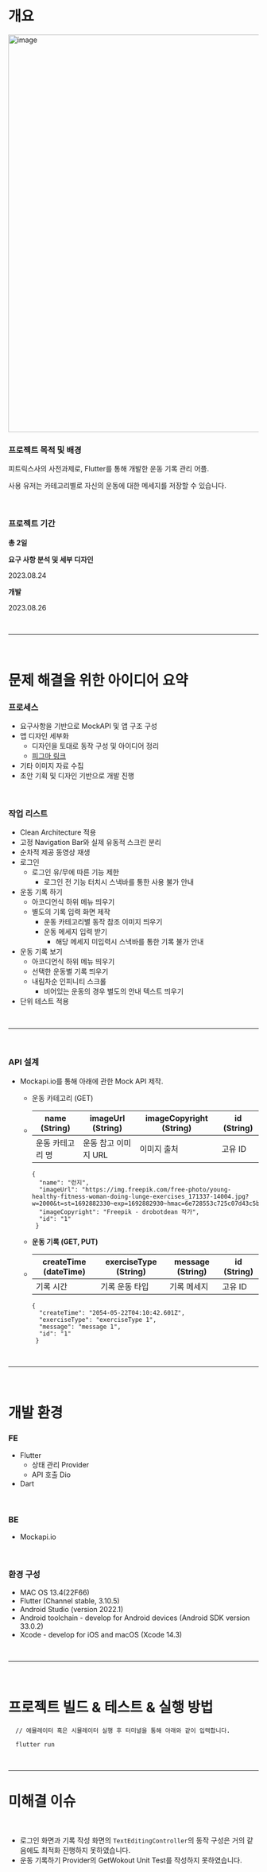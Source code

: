 # 개요

<img width="800" alt="image" src="https://github.com/LIMMIHEE/fittrix/assets/48482259/8699b33c-e4c4-4fc3-ad62-d4ebf2731da6">


### 프로젝트 목적 및 배경

피트릭스사의 사전과제로, Flutter를 통해 개발한 운동 기록 관리 어플.

사용 유저는 카테고리별로 자신의 운동에 대한 메세지를 저장할 수 있습니다.

<br/>

### **프로젝트 기간**

**총 2일**

**요구 사항 분석 및 세부 디자인** 

2023.08.24

**개발** 

2023.08.26

<br/>


---

<br/>

# 문제 해결을 위한 아이디어 요약

### 프로세스

- 요구사항을 기반으로 MockAPI 및 앱 구조 구성
- 앱 디자인 세부화
    - 디자인을 토대로 동작 구성 및 아이디어 정리
    - [피그마 링크](https://www.figma.com/file/szIbxk0bh0gNqVvWoleU60/fittrix?type=design&node-id=0%3A1&mode=design&t=iTk2IlRCHhUD0tu2-1)
- 기타 이미지 자료 수집
- 초안 기획 및 디자인 기반으로 개발 진행


<br/>

### 작업 리스트

- Clean Architecture 적용
- 고정 Navigation Bar와 실제 유동적 스크린 분리
- 순차적 제공 동영상 재생
- 로그인
    - 로그인 유/무에 따른 기능 제한
        - 로그인 전 기능 터치시 스낵바를 통한 사용 불가 안내
- 운동 기록 하기
    - 아코디언식 하위 메뉴 띄우기
    - 별도의 기록 입력 화면 제작
        - 운동 카테고리별 동작 참조 이미지 띄우기
        - 운동 메세지 입력 받기
            - 해당 메세지 미입력시 스낵바를 통한 기록 불가 안내
- 운동 기록 보기
    - 아코디언식 하위 메뉴 띄우기
    - 선택한 운동별 기록 띄우기
    - 내림차순 인피니티 스크롤
        - 비어있는 운동의 경우 별도의 안내 텍스트 띄우기
- 단위 테스트 적용

  

<br/>


---

<br/>

### API 설계

- Mockapi.io를 통해 아래에 관한 Mock API 제작.
    - 운동 카테고리 (GET)
 
    -  | name (String) | imageUrl (String) | imageCopyright (String) | id (String) |
        | --- | --- | --- | --- |
        | 운동 카테고리 명 | 운동 참고 이미지 URL | 이미지 출처 | 고유 ID |
        

        
        ```
        {
          "name": "런지",
          "imageUrl": "https://img.freepik.com/free-photo/young-healthy-fitness-woman-doing-lunge-exercises_171337-14004.jpg?w=2000&t=st=1692882330~exp=1692882930~hmac=6e728553c725c07d43c5bde0771601a9a981f26813fd56171676bbd5d8d9d1ac",
          "imageCopyright": "Freepik - drobotdean 작가",
          "id": "1"
         }
        ```
        
    
    - **운동 기록  (GET, PUT)**
    -   | createTime (dateTime) | exerciseType (String) | message (String) | id (String) |
        | --- | --- | --- | --- |
        | 기록 시간 | 기록 운동 타입 | 기록 메세지 | 고유 ID |
    
    
        
        ```
        {
          "createTime": "2054-05-22T04:10:42.601Z",
          "exerciseType": "exerciseType 1",
          "message": "message 1",
          "id": "1"
         }
        ```
        
<br/>

---

<br/>

# 개발 환경

### FE

- Flutter
    - 상태 관리 Provider
    - API 호출  Dio
- Dart

<br/>

### BE

- Mockapi.io

<br/>

### 환경 구성

- MAC OS 13.4(22F66)
- Flutter (Channel stable, 3.10.5)
- Android Studio (version 2022.1)
- Android toolchain - develop for Android devices (Android SDK version 33.0.2)
- Xcode - develop for iOS and macOS (Xcode 14.3)

<br/>

---

<br/>

# 프로젝트 빌드 & 테스트 & 실행 방법

```
  // 에뮬레이터 혹은 시뮬레이터 실행 후 터미널을 통해 아래와 같이 입력합니다.

  flutter run
```

<br/>

---

# 미해결 이슈

<br/>


- 로그인 화면과 기록 작성 화면의 `TextEditingController`의 동작 구성은 거의 같음에도 최적화 진행하지 못하였습니다.
- 운동 기록하기 Provider의 GetWokout Unit Test를 작성하지 못하였습니다.
